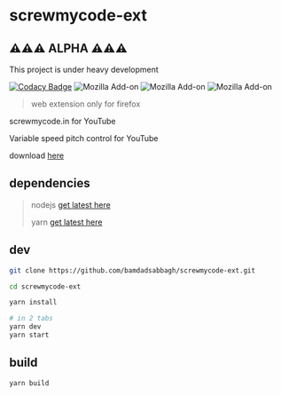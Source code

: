 # screwmycode-ext

## ⚠️⚠️⚠️ **ALPHA** ⚠️⚠️⚠️

This project is under heavy development

[![Codacy Badge](https://app.codacy.com/project/badge/Grade/a8228f4822bf46f1ab6e822b979674e5)](https://www.codacy.com/gh/screwmycode/screwmycode-ext?utm_source=github.com&amp;utm_medium=referral&amp;utm_content=screwmycode/screwmycode-ext&amp;utm_campaign=Badge_Grade)
![Mozilla Add-on](https://img.shields.io/amo/users/screwmycode-ext)
![Mozilla Add-on](https://img.shields.io/amo/stars/screwmycode-ext)
![Mozilla Add-on](https://img.shields.io/amo/v/screwmycode-ext)

> web extension only for firefox

screwmycode.in for YouTube

Variable speed pitch control for YouTube

download [here](https://addons.mozilla.org/en-US/firefox/addon/screwmycode-ext/)

## dependencies

> nodejs [get latest here](https://nodejs.org/en/)
>
> yarn [get latest here](https://yarnpkg.com/getting-started/install)

## dev

```bash
git clone https://github.com/bamdadsabbagh/screwmycode-ext.git

cd screwmycode-ext

yarn install

# in 2 tabs
yarn dev
yarn start
```

## build

```bash
yarn build
```
